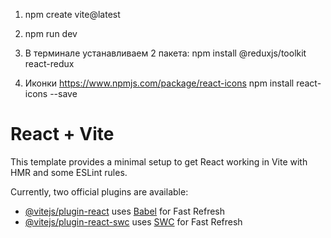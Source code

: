 1. npm create vite@latest
2. npm run dev
3. В терминале устанавливаем 2 пакета: npm install @reduxjs/toolkit react-redux

4. Иконки
   https://www.npmjs.com/package/react-icons
   npm install react-icons --save


# React + Vite

This template provides a minimal setup to get React working in Vite with HMR and some ESLint rules.

Currently, two official plugins are available:

- [@vitejs/plugin-react](https://github.com/vitejs/vite-plugin-react/blob/main/packages/plugin-react/README.md) uses [Babel](https://babeljs.io/) for Fast Refresh
- [@vitejs/plugin-react-swc](https://github.com/vitejs/vite-plugin-react-swc) uses [SWC](https://swc.rs/) for Fast Refresh
